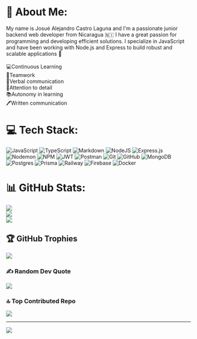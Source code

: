 # 💫 About Me:
My name is Josué Alejandro Castro Laguna and I'm a passionate junior backend web developer from Nicaragua 🇳🇮 
I have a great passion for programming and developing efficient solutions. I specialize in JavaScript and have been working with Node.js and Express to build robust and scalable applications 👾 <br><br>💻Continuous Learning<br>🤝Teamwork<br>🍃Verbal communication<br>🚀Attention to detail<br>📚Autonomy in learning<br>🖊️Written communication


# 💻 Tech Stack:
![JavaScript](https://img.shields.io/badge/javascript-%23323330.svg?style=for-the-badge&logo=javascript&logoColor=%23F7DF1E) ![TypeScript](https://img.shields.io/badge/typescript-%23007ACC.svg?style=for-the-badge&logo=typescript&logoColor=white) ![Markdown](https://img.shields.io/badge/markdown-%23000000.svg?style=for-the-badge&logo=markdown&logoColor=white) ![NodeJS](https://img.shields.io/badge/node.js-6DA55F?style=for-the-badge&logo=node.js&logoColor=white) ![Express.js](https://img.shields.io/badge/express.js-%23404d59.svg?style=for-the-badge&logo=express&logoColor=%2361DAFB) ![Nodemon](https://img.shields.io/badge/NODEMON-%23323330.svg?style=for-the-badge&logo=nodemon&logoColor=%BBDEAD) ![NPM](https://img.shields.io/badge/NPM-%23CB3837.svg?style=for-the-badge&logo=npm&logoColor=white) ![JWT](https://img.shields.io/badge/JWT-black?style=for-the-badge&logo=JSON%20web%20tokens) ![Postman](https://img.shields.io/badge/Postman-FF6C37?style=for-the-badge&logo=postman&logoColor=white) ![Git](https://img.shields.io/badge/git-%23F05033.svg?style=for-the-badge&logo=git&logoColor=white) ![GitHub](https://img.shields.io/badge/github-%23121011.svg?style=for-the-badge&logo=github&logoColor=white) ![MongoDB](https://img.shields.io/badge/MongoDB-%234ea94b.svg?style=for-the-badge&logo=mongodb&logoColor=white) ![Postgres](https://img.shields.io/badge/postgres-%23316192.svg?style=for-the-badge&logo=postgresql&logoColor=white) ![Prisma](https://img.shields.io/badge/Prisma-3982CE?style=for-the-badge&logo=Prisma&logoColor=white) ![Railway](https://img.shields.io/badge/Railway-131415?style=for-the-badge&logo=railway&logoColor=white) ![Firebase](https://img.shields.io/badge/firebase-a08021?style=for-the-badge&logo=firebase&logoColor=ffcd34) ![Docker](https://img.shields.io/badge/docker-%230db7ed.svg?style=for-the-badge&logo=docker&logoColor=white) 
# 📊 GitHub Stats:
![](https://github-readme-stats.vercel.app/api?username=Aleejandro26&theme=algolia&hide_border=false&include_all_commits=true&count_private=true)<br/>
![](https://github-readme-streak-stats.herokuapp.com/?user=Aleejandro26&theme=algolia&hide_border=false)<br/>
![](https://github-readme-stats.vercel.app/api/top-langs/?username=Aleejandro26&theme=algolia&hide_border=false&include_all_commits=true&count_private=true&layout=compact)

## 🏆 GitHub Trophies
![](https://github-profile-trophy.vercel.app/?username=Aleejandro26&theme=monokai&no-frame=false&no-bg=false&margin-w=4)

### ✍️ Random Dev Quote
![](https://quotes-github-readme.vercel.app/api?type=horizontal&theme=gruvbox)

### 🔝 Top Contributed Repo
![](https://github-contributor-stats.vercel.app/api?username=Aleejandro26&limit=5&theme=monokai&combine_all_yearly_contributions=true)

---
[![](https://visitcount.itsvg.in/api?id=Aleejandro26&icon=1&color=3)](https://visitcount.itsvg.in)

<!-- Proudly created with GPRM ( https://gprm.itsvg.in ) -->
